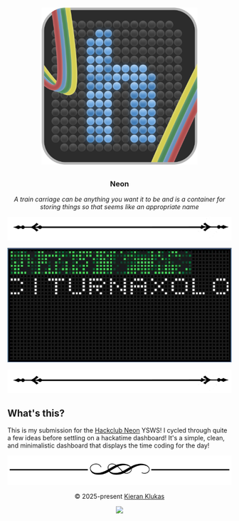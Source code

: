<h3 align="center">
    <img src="https://raw.githubusercontent.com/taciturnaxolotl/neon/master/.github/images/neon.svg" width="350" alt="Logo"/><br/>
    <img src="https://raw.githubusercontent.com/taciturnaxolotl/carriage/master/.github/images/transparent.png" height="45" width="0px"/>
    <span>Neon</span>
    <img src="https://raw.githubusercontent.com/taciturnaxolotl/carriage/master/.github/images/transparent.png" height="30" width="0px"/>
</h3>

<p align="center">
    <i>A train carriage can be anything you want it to be and is a container for storing things so that seems like an appropriate name</i>
</p>

<p align="center">
	<img src="https://raw.githubusercontent.com/taciturnaxolotl/carriage/master/.github/images/line-break-thin.svg" />
</p>
<p align="center">
	<img src="https://raw.githubusercontent.com/taciturnaxolotl/neon/master/.github/images/demo.webp" />
</p>
<p align="center">
	<img src="https://raw.githubusercontent.com/taciturnaxolotl/carriage/master/.github/images/line-break-thin.svg" />
</p>

## What's this?

This is my submission for the [Hackclub Neon](https://neon.hackclub.com) YSWS! I cycled through quite a few ideas before settling on a hackatime dashboard! It's a simple, clean, and minimalistic dashboard that displays the time coding for the day!

<p align="center">
	<img src="https://raw.githubusercontent.com/taciturnaxolotl/carriage/master/.github/images/line-break.svg" />
</p>

<p align="center">
	&copy 2025-present <a href="https://github.com/taciturnaxolotl">Kieran Klukas</a>
</p>

<p align="center">
	<a href="https://github.com/taciturnaxolotl/neon/blob/master/LICENSE.md"><img src="https://img.shields.io/static/v1.svg?style=for-the-badge&label=License&message=MIT&logoColor=d9e0ee&colorA=363a4f&colorB=b7bdf8"/></a>
</p>

